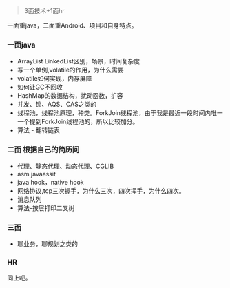 
>3面技术+1面hr

一面重java，二面重Android、项目和自身特点。

### 一面java

* ArrayList LinkedList区别，场景，时间复杂度
* 写一个单例,volatile的作用，为什么需要
* volatile如何实现，内存屏障
* 如何让GC不回收
* HashMap的数据结构，扰动函数，扩容
* 并发、锁、AQS、CAS之类的
* 线程池，线程池原理，种类。ForkJoin线程池，由于我是最近一段时间内唯一一个提到ForkJoin线程池的，所以比较加分。
* 算法 - 翻转链表

### 二面 根据自己的简历问

* 代理、静态代理、动态代理、CGLIB
* asm javaassit
* java hook，native hook
* 网络协议,tcp三次握手，为什么三次，四次挥手，为什么四次。
* 消息队列
* 算法-按层打印二叉树

### 三面

* 聊业务，聊规划之类的

### HR 

同上吧。
